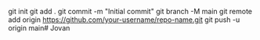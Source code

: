git init
git add .
git commit -m "Initial commit"
git branch -M main
git remote add origin https://github.com/your-username/repo-name.git
git push -u origin main# Jovan

